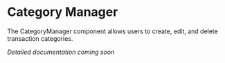 # Category Manager

The CategoryManager component allows users to create, edit, and delete transaction categories.

*Detailed documentation coming soon*